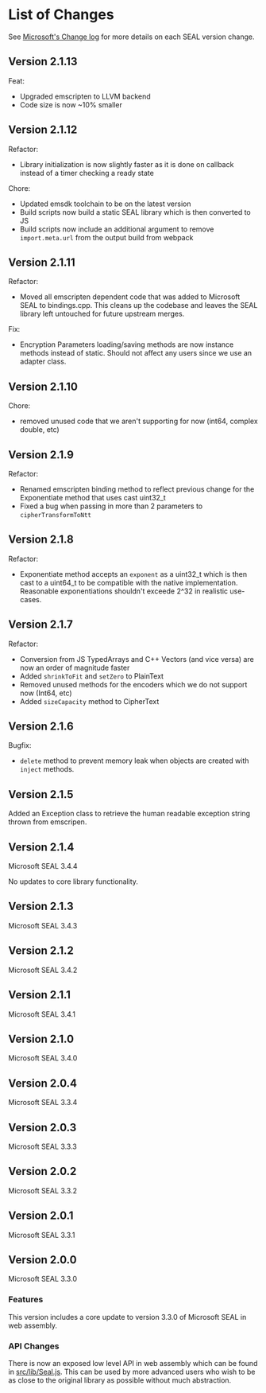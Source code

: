 # List of Changes

See [Microsoft's Change log](https://github.com/microsoft/SEAL/blob/master/Changes.md)
for more details on each SEAL version change.

## Version 2.1.13

Feat:
 - Upgraded emscripten to LLVM backend
 - Code size is now ~10% smaller
 
## Version 2.1.12

Refactor:
 - Library initialization is now slightly faster as it is done on callback instead of a timer checking a ready state
 
Chore:
 - Updated emsdk toolchain to be on the latest version
 - Build scripts now build a static SEAL library which is then converted to JS
 - Build scripts now include an additional argument to remove `import.meta.url` from the output build from webpack
 
## Version 2.1.11

Refactor:
 - Moved all emscripten dependent code that was added to Microsoft SEAL to bindings.cpp. This cleans up the codebase and
  leaves the SEAL library left untouched for future upstream merges.
  
Fix:
 - Encryption Parameters loading/saving methods are now instance methods instead of static. Should not affect any
  users since we use an adapter class.
 
## Version 2.1.10

Chore:
 - removed unused code that we aren't supporting for now (int64, complex double, etc)

## Version 2.1.9

Refactor:
 - Renamed emscripten binding method to reflect previous change for the Exponentiate method that uses cast uint32_t
 - Fixed a bug when passing in more than 2 parameters to `cipherTransformToNtt`

## Version 2.1.8

Refactor:
 - Exponentiate method accepts an `exponent` as a uint32_t which is then cast to a uint64_t to be compatible
  with the native implementation. Reasonable exponentiations shouldn't exceede 2^32 in realistic use-cases.

## Version 2.1.7

Refactor:
 - Conversion from JS TypedArrays and C++ Vectors (and vice versa) are now an order of magnitude faster
 - Added `shrinkToFit` and `setZero` to PlainText
 - Removed unused methods for the encoders which we do not support now (Int64, etc)
 - Added `sizeCapacity` method to CipherText

## Version 2.1.6
 
 Bugfix:
  - `delete` method to prevent memory leak when objects are created with `inject` methods.
  
## Version 2.1.5

Added an Exception class to retrieve the human readable exception string thrown from emscripen.

## Version 2.1.4

Microsoft SEAL 3.4.4

No updates to core library functionality.

## Version 2.1.3

Microsoft SEAL 3.4.3

## Version 2.1.2

Microsoft SEAL 3.4.2

## Version 2.1.1

Microsoft SEAL 3.4.1

## Version 2.1.0

Microsoft SEAL 3.4.0

## Version 2.0.4

Microsoft SEAL 3.3.4

## Version 2.0.3

Microsoft SEAL 3.3.3

## Version 2.0.2

Microsoft SEAL 3.3.2

## Version 2.0.1

Microsoft SEAL 3.3.1

## Version 2.0.0

Microsoft SEAL 3.3.0

### Features
This version includes a core update to version 3.3.0 of Microsoft SEAL in web assembly. 

### API Changes

There is now an exposed low level API in web assembly which can be found in [src/lib/Seal.js](src/lib/Seal.js).
This can be used by more advanced users who wish to be as close to the original library as 
possible without much abstraction.
